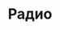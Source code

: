---
title: "Радио"
description: "Всё, что связано с приёмом, демодуляцией, декодированием и обработкой радио сигналов. Спутниковая связь и теоретические основы цифровой обработки сигналов"
---